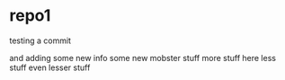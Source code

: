 # repo1

testing a commit

and adding some new info
some new mobster stuff
more stuff here
less stuff
even lesser stuff